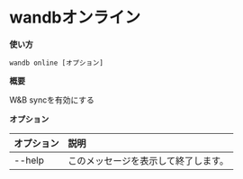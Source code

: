 # wandbオンライン

**使い方**

`wandb online [オプション]`

**概要**

W&B syncを有効にする

**オプション**

| **オプション** | **説明** |
| :--- | :--- |
| --help | このメッセージを表示して終了します。 |